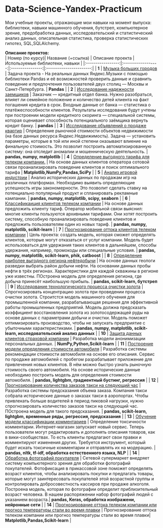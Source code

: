 # Data-Science-Yandex-Practicum
Мои учебные проекты, отражающие мои навыки на момент выпуска: библиотеки, навыки машинного обучения, бутстреп, компьютерное зрение, предобработка данных, исследовательский и статистический анализ данных, описательная статистика, проверка статистических гипотез, SQL,SQLAlchemy.


**Описание проектов:**  
| Номер (по курсу)| Название (+ссылка) | Описание проекта | Используемые библиотеки, навыки |
|:-----------------:|:------------------:|:----------------:|:-----------------------:|
| **1** | [Музыка больших городов](https://github.com/aminaadzhieva/Data-Science-Yandex-Practicum/blob/main/1.%20Базовый%20Python/1.%20Музыка%20больших%20городов.ipynb) | Задача проекта - На реальных данных Яндекс.Музыки c помощью библиотеки Pandas и её возможностей проверить данные и сравнить поведение и предпочтения пользователей двух столиц — Москвы и Санкт-Петербурга.  | **Pandas** |
| **2** | [Исследование надежности заемщиков](https://github.com/aminaadzhieva/Data-Science-Yandex-Practicum/blob/main/2.%20Предобработка%20данных/2.%20Исследование%20надёжности%20заёмщиков%20—%20анализ%20банковских%20данных.ipynb) | Заказчик — кредитный отдел банка. Нужно разобраться, влияет ли семейное положение и количество детей клиента на факт погашения кредита в срок. Входные данные от банка — статистика о платёжеспособности клиентов. Результаты исследования будут учтены при построении модели кредитного скоринга — специальной системы, которая оценивает способность потенциального заёмщика вернуть кредит банку. | **pandas** |
| **3** | [Исследование объявлений о продаже квартир](https://github.com/aminaadzhieva/Data-Science-Yandex-Practicum/blob/main/3.%20Исследовательский%20анализ%20данных/3.%20Продажа%20квартир%20в%20Санкт-Петербурге%20—%20анализ%20рынка%20недвижимости.ipynb) | Определение рыночной стоимости объектов недвижимости (на базе данных ресурса Яндекс.Недвижимость). Задача — установить параметры, которые в той или иной степени оказывают влиение на финальную стоимость. Это позволит построить автоматизированную систему: она отследит аномалии и мошенническую деятельность. | **pandas, numpy, matplotlib** |
| **4** | [Определение выгодного тарифа для телеком компании.](https://github.com/aminaadzhieva/Data-Science-Yandex-Practicum/blob/main/4.%20Статистический%20анализ%20данных/4.%20Определение%20выгодного%20тарифа%20для%20телеком%20компании.ipynb) | На основе данных клиентов оператора сотовой связи проанализировать поведение клиентов и поиск оптимального тарифа | **Matplotlib,NumPy,Pandas,SciPy** |
| **5** | [Анализ игровой индустрии](https://github.com/aminaadzhieva/Data-Science-Yandex-Practicum/blob/main/5.%20Сбор%20пр%201.%20Успешность%20игры/5.%20Изучение%20закономерностей%2C%20определяющих%20успешность%20игр.ipynb) | Анализ исторических данных по продажам игр на различных платформах. Необходимо выявить определяющие успешность игры закономерности. Это позволит сделать ставку на потенциально популярный продукт и спланировать рекламные кампании. | **pandas, numpy, matplotlib, scipy, seaborn** |
| **6** | [Классификаиция клиентов телеком компании](https://github.com/aminaadzhieva/Data-Science-Yandex-Practicum/blob/main/6.%20Введение%20в%20маш.%20обучение.%20Рекомендация%20тарифов/6.%20Классификаиция%20клиентов%20телеком%20компании.ipynb) | На основе данных предложить клиенту тариф. Оператор мобильной связи выяснил: многие клиенты пользуются архивными тарифами. Они хотят построить систему, способную проанализировать поведение клиентов и предложить пользователям один из новых тариф. | **pandas, numpy, matplotlib, scikit-learn** |
| **7** | [Прогнозирование оттока клиентов телеком компании](https://github.com/aminaadzhieva/Data-Science-Yandex-Practicum/blob/main/7.%20Обучение%20с%20учителем.%20Банк/7.%20Прогнозирование%20оттока%20клиента%20Банка.ipynb) | Цель проекта: создать модель, которая сможет определять клиентов, которые могут отказаться от услуг компании. Модель будет использоваться для удержания таких клиентов в дальнейшем, способы удержания, например, промокоды или специальные условия.  | **pandas, numpy, matplotlib, scikit-learn, phik, catboost** |
| **8** | [Определение наиболее выгодного региона нефтедобычи](https://github.com/aminaadzhieva/Data-Science-Yandex-Practicum/tree/main/8.%20Маш.%20обучение%20в%20бизнесе.%20Скважины) | На основе данных геологи разведки выбрать район добычи нефти. На основании данных пробы нефти в трёх регионах. Характеристики для каждой скважины в регионе уже известны. ПОстроена модель для определения региона, где добыча принесёт наибольшую прибыль.  | **pandas,  scikit-learn, бутстреп** |
| **9** | [Исследование технологического процесса очистки золота](https://github.com/aminaadzhieva/Data-Science-Yandex-Practicum/blob/main/9.%20Сбор.%20пр%202.%20Руда/9.%20Исследование%20технологического%20процесса%20очистки%20золота.ipynb) | Спрогнозировать концентрацию золота при проведении процесса очистки золота. Строитстся модель машинного обучения для промышленной компании, разрабатывающая решения для эффективной работы промышленных предприятий. Модель должна предсказать коэффициент восстановления золота из золотосодержащей руды на основе данных с параметрами добычи и очистки. Модель поможет оптимизировать производство, чтобы не запускать предприятие с убыточными характеристиками.  | **pandas, numpy, matplotlib, scikit-learn, исследовательский анализ данных** |
| **10** | [Защита данных клиентов страховой компании](https://github.com/aminaadzhieva/Data-Science-Yandex-Practicum/blob/main/10.%20Лин%20алгебра.%20Защита%20данных/10.%20Защита%20данных%20клиентов%20страховой%20компании.ipynb) | Разработка модели анонимизации персональных данных.  | **NumPy,Python,Scikit-learn** |
| **11** | [Построение модели определения стоимости автомобиля](https://github.com/aminaadzhieva/Data-Science-Yandex-Practicum/blob/main/11.%20Числ%20методы.%20Стоимость%20авто/11.%20Построение%20модели%20определения%20стоимости%20автомобиля.ipynb) | Разработка системы рекомендации стоимости автомобиля на основе его описания. Сервис по продаже автомобилей с пробегом  разрабатывает приложение для привлечения новых клиентов. В нём можно быстро узнать рыночную стоимость своего автомобиля. На основе исторические данные необходимо построить модель для определения стоимости автомобиля.  | **pandas, lightgbm, градиентный бустинг, регрессия** |
| **12** | [Прогнозирование количества заказов такси на следующий час](https://github.com/aminaadzhieva/Data-Science-Yandex-Practicum/blob/main/12.%20Временные%20ряды.%20Такси/12.%20Прогнозирование%20количества%20заказов%20такси%20на%20следующий%20час.ipynb) | Разработка системы предсказания объема заказа. Компания такси собрала исторические данные о заказах такси в аэропортах. Чтобы привлекать больше водителей в период пиковой нагрузки, нужно спрогнозировать количество заказов такси на следующий час. ПОстроена модель для такого предсказания.  | **pandas,  scikit-learn, lightgbm,  временные ряды, регрессия, предсказания** |
| **13** | [Обучение модели классификации комментариев](https://github.com/aminaadzhieva/Data-Science-Yandex-Practicum/blob/main/13.%20МО%20для%20текстов.%20Викишоп/13.%20Обучение%20модели%20классификации%20комментариев.ipynb) | Определение токсичности комментарии.  Интернет-магазин запускает новый сервис. Теперь пользователи могут редактировать и дополнять описания товаров, как в вики-сообществах. То есть клиенты предлагают свои правки и комментируют изменения других. Требуется инструмент, который будет искать токсичные комментарии и отправлять их на модерацию.  | **pandas,  nltk,  tf-idf, обработка естественного языка, NLP** |
| **14** | [Обработка фотографий покупателя](https://github.com/aminaadzhieva/Data-Science-Yandex-Practicum/blob/main/14.%20Компьютерное%20зрение/14.%20Обработка%20фотографий%20покупателя.ipynb) | Сетевой супермаркет внедряет систему компьютерного зрения для обработки фотографий покупателей. Фотофиксация в прикассовой зоне поможет определять возраст клиентов, чтобы анализировать покупки и предлагать товары, которые могут заинтересовать покупателей этой возрастной группы и контролировать добросовестность кассиров при продаже алкоголя. Построена модель, которая по фотографии определит приблизительный возраст человека. В нашем распоряжении набор фотографий людей с указанием возраста.| **pandas, Keras, обработка изображени, нейронные сети** |
| **14** | [Прогнозирование оттока телеком компании или прогноз температуры стали во время плавки](https://github.com/aminaadzhieva/Data-Science-Yandex-Practicum/blob/main/15.%20Финальный%20проект/15.%20Прогнозирование%20оттока%20телеком%20компании%20или%20прогноз%20температуры%20стали%20во%20время%20плавки.ipynb) | Прогнозирование оттока телеком компании или прогноз температуры стали во время плавки| **Matplotlib,Pandas,Scikit-learn** |
